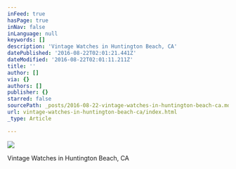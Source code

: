 ```yaml
---
inFeed: true
hasPage: true
inNav: false
inLanguage: null
keywords: []
description: 'Vintage Watches in Huntington Beach, CA'
datePublished: '2016-08-22T02:01:21.441Z'
dateModified: '2016-08-22T02:01:11.211Z'
title: ''
author: []
via: {}
authors: []
publisher: {}
starred: false
sourcePath: _posts/2016-08-22-vintage-watches-in-huntington-beach-ca.md
url: vintage-watches-in-huntington-beach-ca/index.html
_type: Article

---
```

![](https://the-grid-user-content.s3-us-west-2.amazonaws.com/70513eb4-2876-468f-97f5-00911459dbc8.jpg)

Vintage Watches in Huntington Beach, CA